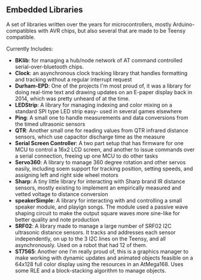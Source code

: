 <h2>Embedded Libraries</h2>

A set of libraries written over the years for microcontrollers, mostly Arduino-compatibles with AVR chips, but also several that are made to be Teensy compatible.

Currently Includes:
- **BKlib**: for managing a hub/node network of AT command controlled serial-over-bluetooth chips.
- **Clock**: an asynchronous clock tracking library that handles formatting and tracking without a regular interrupt request
- **Durham-EPD**: One of the projects I'm most proud of, it was a library for doing real-time text and drawing updates on an E-paper display back in 2014, which was pretty unheard of at the time.
- **LEDStrip**: A library for managing indexing and color mixing on a standard SPI type LED strip easy- used in several games elsewhere
- **Ping**: A small one to handle measurements and data conversions from the timed ultrasonic sensors
- **QTR**: Another small one for reading values from QTR infrared distance sensors, which use capacitor discharge time as the measure
- **Serial Screen Controller**: A two part setup that has firmware for one MCU to control a 16x2 LCD screen, and another to issue commands over a serial connection, freeing up one MCU to do other tasks
- **Servo360**: A library to manage 360 degree rotation and other servos easily, including soem support for tracking position, setting speeds, and assigning left and right side wheel motors
- **Sharp**: A tiny little library for interacting with Sharp brand IR distance sensors, mostly existing to implement an empirically measured and vetted voltage to distance conversion
- **speakerSimple**: A library for interacting with and controlling a small speaker module, and playign songs. The module used a passive wave shaping circuit to make the output square waves more sine-like for better quality and note production
- **SRF02**: A library made to manage a large number of SRF02 I2C ultrasonic distance sensors. It tracks and addresses each sensor independently, on up to the 3 I2C lines on the Teensy, and all asynchronously. Used on a robot that had 12 of them.
- **ST7565**: Another one I'm really proud of, this is a graphics manager to make working with dynamic updates and animated objects feasible on a 64x128 full color display using the resources in an AtMega168. Uses some RLE and a block-stacking algorithm to manage objects.
